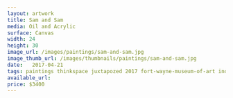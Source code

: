 ```yaml
---
layout: artwork
title: Sam and Sam
media: Oil and Acrylic
surface: Canvas
width: 24
height: 30
image_url: /images/paintings/sam-and-sam.jpg
image_thumb_url: /images/thumbnails/paintings/sam-and-sam.jpg
date:   2017-04-21
tags: paintings thinkspace juxtapozed 2017 fort-wayne-museum-of-art indiana
available_url: 
price: $3400
---
```

